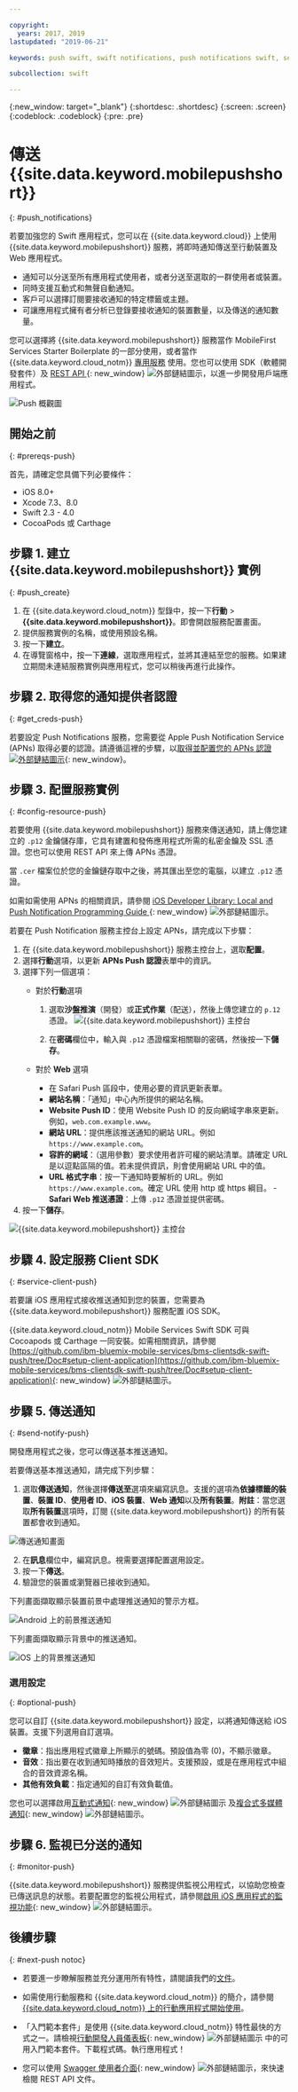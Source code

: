 ```yaml
---

copyright:
  years: 2017, 2019
lastupdated: "2019-06-21"

keywords: push swift, swift notifications, push notifications swift, sending push swift, configure service instance swift, provider credentials swift

subcollection: swift

---
```


{:new_window: target="_blank"}
{:shortdesc: .shortdesc}
{:screen: .screen}
{:codeblock: .codeblock}
{:pre: .pre}

# 傳送 {{site.data.keyword.mobilepushshort}}
{: #push_notifications}

若要加強您的 Swift 應用程式，您可以在 {{site.data.keyword.cloud}} 上使用 {{site.data.keyword.mobilepushshort}} 服務，將即時通知傳送至行動裝置及 Web 應用程式。

 - 通知可以分送至所有應用程式使用者，或者分送至選取的一群使用者或裝置。
 - 同時支援互動式和無聲自動通知。
 - 客戶可以選擇訂閱要接收通知的特定標籤或主題。
 - 可讓應用程式擁有者分析已登錄要接收通知的裝置數量，以及傳送的通知數量。

您可以選擇將 {{site.data.keyword.mobilepushshort}} 服務當作 MobileFirst Services Starter Boilerplate 的一部分使用，或者當作 {{site.data.keyword.cloud_notm}} [專用服務](/docs/dedicated?topic=dedicated-dedicated#dedicated) 使用。您也可以使用 SDK（軟體開發套件）及 [REST API ](https://mobilefirstplatform.ibmcloud.com/tutorials/en/foundation/8.0/notifications/rest-apis/){: new_window} ![外部鏈結圖示](../../icons/launch-glyph.svg "外部鏈結圖示")，以進一步開發用戶端應用程式。

![Push 概觀圖](images/push_notification_lifecycle.jpg "Push 概觀圖")

## 開始之前
{: #prereqs-push}

首先，請確定您具備下列必要條件：

 - iOS 8.0+
 - Xcode 7.3、8.0
 - Swift 2.3 - 4.0
 - CocoaPods 或 Carthage

## 步驟 1. 建立 {{site.data.keyword.mobilepushshort}} 實例
{: #push_create}

1. 在 {{site.data.keyword.cloud_notm}} 型錄中，按一下**行動** > **{{site.data.keyword.mobilepushshort}}**。即會開啟服務配置畫面。
2. 提供服務實例的名稱，或使用預設名稱。
3. 按一下**建立**。
4. 在導覽窗格中，按一下**連線**，選取應用程式，並將其連結至您的服務。如果建立期間未連結服務實例與應用程式，您可以稍後再進行此操作。


## 步驟 2. 取得您的通知提供者認證
{: #get_creds-push}

若要設定 Push Notifications 服務，您需要從 Apple Push Notification Service (APNs) 取得必要的認證。請遵循這裡的步驟，以[取得並配置您的 APNs 認證 ![外部鏈結圖示](../../icons/launch-glyph.svg "外部鏈結圖示")](/docs/services/mobilepush?topic=mobile-pushnotification-push_step_1){: new_window}。


## 步驟 3. 配置服務實例
{: #config-resource-push}

若要使用 {{site.data.keyword.mobilepushshort}} 服務來傳送通知，請上傳您建立的 `.p12` 金鑰儲存庫，它具有建置和發佈應用程式所需的私密金鑰及 SSL 憑證。您也可以使用 REST API 來上傳 APNs 憑證。

當 `.cer` 檔案位於您的金鑰鏈存取中之後，將其匯出至您的電腦，以建立 `.p12` 憑證。

如需如需使用 APNs 的相關資訊，請參閱 [iOS Developer Library: Local and Push Notification Programming Guide ](https://developer.apple.com/library/archive/documentation/NetworkingInternet/Conceptual/RemoteNotificationsPG/APNSOverview.html#//apple_ref/doc/uid/TP40008194-CH8-SW1){: new_window} ![外部鏈結圖示](../../icons/launch-glyph.svg "外部鏈結圖示")。

若要在 Push Notification 服務主控台上設定 APNs，請完成以下步驟：

1. 在 {{site.data.keyword.mobilepushshort}} 服務主控台上，選取**配置**。
2. 選擇**行動**選項，以更新 **APNs Push 認證**表單中的資訊。
3. 選擇下列一個選項：
	- 對於**行動**選項
		1. 選取**沙盤推演**（開發）或**正式作業**（配送），然後上傳您建立的 `p.12` 憑證。
		  ![{{site.data.keyword.mobilepushshort}} 主控台](images/wizard.jpg "推送通知行動配置")

		2. 在**密碼**欄位中，輸入與 `.p12` 憑證檔案相關聯的密碼，然後按一下**儲存**。

	- 對於 **Web** 選項
		- 在 Safari Push 區段中，使用必要的資訊更新表單。
		- **網站名稱**：「通知」中心內所提供的網站名稱。
		- **Website Push ID**：使用 Website Push ID 的反向網域字串來更新。例如，`web.com.example.www`。
		- **網站 URL**：提供應該推送通知的網站 URL。例如 `https://www.example.com`。
		- **容許的網域**：（選用參數）要求使用者許可權的網站清單。請確定 URL 是以逗點區隔的值。若未提供資訊，則會使用網站 URL 中的值。
		- **URL 格式字串**：按一下通知時要解析的 URL。例如 `https://www.example.com`。確定 URL 使用 http 或 https 綱目。
		-**Safari Web 推送憑證**：上傳 `.p12` 憑證並提供密碼。
4. 按一下**儲存**。

  ![{{site.data.keyword.mobilepushshort}} 主控台](images/push_configure_safari.jpg "推送通知 Web 配置")

## 步驟 4. 設定服務 Client SDK
{: #service-client-push}

若要讓 iOS 應用程式接收推送通知到您的裝置，您需要為 {{site.data.keyword.mobilepushshort}} 服務配置 iOS SDK。

{{site.data.keyword.cloud_notm}} Mobile Services Swift SDK 可與 Cocoapods 或 Carthage 一同安裝。如需相關資訊，請參閱 [https://github.com/ibm-bluemix-mobile-services/bms-clientsdk-swift-push/tree/Doc#setup-client-application](https://github.com/ibm-bluemix-mobile-services/bms-clientsdk-swift-push/tree/Doc#setup-client-application){: new_window} ![外部鏈結圖示](../../icons/launch-glyph.svg "外部鏈結圖示")。

## 步驟 5. 傳送通知
{: #send-notify-push}

開發應用程式之後，您可以傳送基本推送通知。

若要傳送基本推送通知，請完成下列步驟：

1. 選取**傳送通知**，然後選擇**傳送至**選項來編寫訊息。支援的選項為**依據標籤的裝置**、**裝置 ID**、**使用者 ID**、**iOS 裝置**、**Web 通知**以及**所有裝置**。**附註**：當您選取**所有裝置**選項時，訂閱 {{site.data.keyword.mobilepushshort}} 的所有裝置都會收到通知。

  ![傳送通知畫面](images/tag_notification.jpg "傳送通知畫面")

2. 在**訊息**欄位中，編寫訊息。視需要選擇配置選用設定。
3. 按一下**傳送**。
3. 驗證您的裝置或瀏覽器已接收到通知。

  下列畫面擷取顯示裝置前景中處理推送通知的警示方框。
  
  ![Android 上的前景推送通知](images/Android_Screenshot.jpg "前景通知警示")

  下列畫面擷取顯示背景中的推送通知。
  
  ![iOS 上的背景推送通知](images/background.png "背景通知警示")

### 選用設定
{: #optional-push}

您可以自訂 {{site.data.keyword.mobilepushshort}} 設定，以將通知傳送給 iOS 裝置。支援下列選用自訂選項。


- **徽章**：指出應用程式徽章上所顯示的號碼。預設值為零 (0)，不顯示徽章。
- **音效**：指出要在收到通知時播放的音效短片。支援預設，或是在應用程式中組合的音效資源名稱。
- **其他有效負載**：指定通知的自訂有效負載值。

您也可以選擇啟用[互動式通知](https://github.com/ibm-bluemix-mobile-services/bms-clientsdk-swift-push/tree/Doc#interactive-notifications){: new_window} ![外部鏈結圖示](../../icons/launch-glyph.svg "外部鏈結圖示") 及[複合式多媒體通知](https://github.com/ibm-bluemix-mobile-services/bms-clientsdk-swift-push/tree/Doc#enabling-rich-media-notifications){: new_window} ![外部鏈結圖示](../../icons/launch-glyph.svg "外部鏈結圖示")。

## 步驟 6. 監視已分送的通知
{: #monitor-push}

{{site.data.keyword.mobilepushshort}} 服務提供監視公用程式，以協助您檢查已傳送訊息的狀態。若要配置您的監視公用程式，請參閱[啟用 iOS 應用程式的監視功能](https://github.com/ibm-bluemix-mobile-services/bms-clientsdk-swift-push/tree/Doc#enable-monitoring){: new_window} ![外部鏈結圖示](../../icons/launch-glyph.svg "外部鏈結圖示")。

## 後續步驟
{: #next-push notoc}

 - 若要進一步瞭解服務並充分運用所有特性，請閱讀我們的[文件](/docs/services/mobilepush?topic=mobile-pushnotification-overview-push)。

 - 如需使用行動服務和 {{site.data.keyword.cloud_notm}} 的簡介，請參閱 [{{site.data.keyword.cloud_notm}} 上的行動應用程式開始使用](/docs/services/mobile?topic=mobile-about)。

 - 「入門範本套件」是使用 {{site.data.keyword.cloud_notm}} 特性最快的方式之一。請檢視[行動開發人員儀表板](https://{DomainName}/developer/mobile/dashboard){: new_window} ![外部鏈結圖示](../../icons/launch-glyph.svg "外部鏈結圖示") 中的可用入門範本套件。下載程式碼。執行應用程式！

 - 您可以使用 [Swagger 使用者介面](https://mobilefirstplatform.ibmcloud.com/tutorials/en/foundation/8.0/notifications/rest-apis/){: new_window} ![外部鏈結圖示](../../icons/launch-glyph.svg "外部鏈結圖示")，來快速檢閱 REST API 文件。
